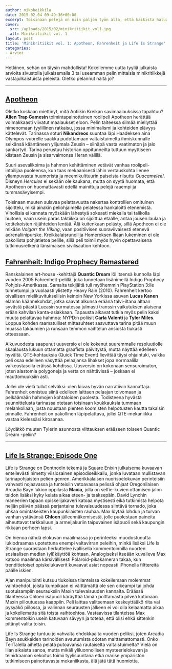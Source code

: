 ```yaml
---
author: nikoheikkila
date: 2015-02-04 09:49:36+00:00
excerpt: Toisinaan pelejä on niin paljon työn alla, että kaikista haluaisi kirjoittaa yhtaikaa.
cover:
  src: /uploads/2015/02/minikritiikit_vol1.jpg
  alt: Minikritiikit vol. 1
layout: post
title: 'Minikritiikit vol. 1: Apotheon, Fahrenheit ja Life Is Strange'
categories:
- Arviot
---
```


Hetkinen, sehän on täysin mahdollista! Kokeilemme uutta tyyliä julkaista arvioita sivustolla julkaisemalla 3 tai useamman pelin mittaisia minikritiikkejä vastajulkaistuista peleistä. Oletko pelannut näitä jo?

***

## [**Apotheon**](http://www.apotheongame.com)

Oletko koskaan miettinyt, mitä Antiikin Kreikan savimaalauksissa tapahtuu? **Alien Trap Gamesin** toimintapainotteinen roolipeli Apotheon herättää voimakkaasti viivatut maalaukset eloon. Pelin taiteessa silmää miellyttää nimenomaan tyylillinen ratkaisu, jossa minimalismi ja kohteiden elävyys kättelevät. Tarinassa soturi **Nikandreos** suuntaa läpi Haadeksen aina Olympos-vuorelle saakka pudottamaan valtaistuimelta ihmiskunnalle selkänsä kääntäneen ylijumala Zeusin – siinäpä vasta vaatimaton ja jalo sankartyö. Tarina perustuu historian oppitunneilta tuttuun myyttiseen kiistaan Zeusin ja sisarvaimonsa Heran välillä.

Suuri asevalikoima ja hahmon kehittäminen vetävät vanhaa roolipeli-intoilijaa puoleensa, kun taas mekaanisesti lähin vertauskohta lienee yliampuvasta huumorista ja meemikulttuurin paiseista riisuttu _Guacamelee!_. Disneyn _Hercules_ ei sekään ole kaukana, mutta on syytä huomata, että Apotheon on huomattavasti edellä mainittuja pelejä raaempi ja tummasävyisempi.

Toisinaan muuten sulavaa pelattavuutta nakertaa kontrollien omituinen sijoittelu, mikä ainakin peliohjaimella pelatessa hankaloitti etenemistä. Vihollisia ei kannata myöskään lähestyä sokeasti miekalla tai talikolla huitoen, vaan usein paras taktiikka on sijoittua etäälle, antaa jousen laulaa ja kotitekoisten räjähteiden lentää. Älä kuitenkaan pelästy, sillä Apotheon ei ole mikään _Volgarr the Viking_, vaan positiivisen suoraviivaisesti etenevä adrenaliinipurske. Kreikkalaisrunoilija Homeroksen Iliaan lukeminen ei ole pakollista pohjatietoa pelille, sillä peli toimii myös hyvin opettavaisena tutkimusretkenä länsimaisen sivilisaation kehtoon.

## [**Fahrenheit: Indigo Prophecy Remastered**](https://www.fahrenheit-game.com)

Ranskalainen art-house -kehittäjä **Quantic Dream** löi itsensä kunnolla läpi vuoden 2005 Fahrenheit-pelillä, joka tunnetaan lisänimellä Indigo Prophecy Pohjois-Amerikassa. Samalta tekijältä tuli myöhemmin PlayStation 3:lle tunnetumpi ja vuolaasti ylistetty Heavy Rain (2010). Fahrenheit kertoo oivallisen mielikuvituksellisin keinoin New Yorkissa asuvan **Lucas Kanen** elämän käännekohdat, jotka saavat alkunsa eräänä talvi-iltana altaan syvästä päästä Lucasin surmatessa julmasti transsin vaikutuksen alaisena erään kahvilan kanta-asiakkaan. Tapausta alkavat tutkia myös pelin kaksi muuta pelattavaa hahmoa: NYPD:n poliisit **Carla Valenti** ja **Tyler Miles**. Loppua kohden raamatulliset mittasuhteet saavuttava tarina pitää muun muassa takaumien ja runsaan temmon vaihtelun ansiosta tiukasti otteessaan.

Alkuvuodesta saapunut uusversio ei ole kokenut suuremmalle resoluutiolle skaalausta lukuun ottamatta graafista päivitystä, mutta näyttää edelleen hyvältä. QTE-kohtauksia (Quick Time Event) lievittää täysi ohjaintuki, vaikka peli osaa edelleen väsyttää pelaajansa lihakset jopa normaalilla vaikeustasolla eräissä kohdissa. Uusversio on kokonaan sensuroimaton, joten alastomia polygoneja ja verta on nähtävissä – joskaan ei mauttomuuksiin asti.

Jollei ole vielä tullut selväksi: olen kiivas hyvän narratiivin kannattaja. Fahrenheit onnistuu siinä edelleen laittaen pelaajan toivomaan ja pelkäämään hahmojen kohtaloiden puolesta. Todisteena hyvästä suunnittelusta tarinassa otetaan toisinaan koukkauksia tummaan melankoliaan, josta noustaan pienten koomisten helpotusten kautta takaisin pinnalle. Fahrenheit on pakollinen läpipelattava, jollei QTE-mekaniikka vastaa kielessäsi kirosanaa.

Löydätkö muuten Tylerin asunnosta viittauksen erääseen toiseen Quantic Dream -peliin?

***

## [**Life Is Strange: Episode One**](http://lifeisstrange.com)

Life is Strange on Dontnodin tekemä ja Square Enixin julkaisema kuvaavan enteilevästi nimetty viisiosainen episodiseikkailu, jonka luvataan mullistavan tarinapohjaisten pelien genren. Amerikkalaisen nuorisoelokuvan perinteisiin vahvasti nojaavassa ja tunteisiin vetoavassa pelissä ohjaat Oregonilaisen Arcadia Bayn lukion oppilasta **Maxia**, jolla on selfie-kuvien ottamisen jalon taidon lisäksi kyky kelata aikaa eteen- ja taaksepäin. David Lynchin maneerien tapaan opiskelijakaveri katoaa mystisesti eikä tutkimista helpota neljän päivän päässä perjantaina tulevaisuudessa siintävä tornado, joka uhkaa omintakeisten kaupunkilaisten rauhaa. Max löytää lohdun ja turvan vanhan ystävänsä **Chloen** jälleennäkemisestä, jolle puolestaan paineita aiheuttavat tarkkailuun ja armeijakuriin taipuvainen isäpuoli sekä kaupungin rikkaan perheen lapsi.

On hienoa nähdä elokuvan maailmassa jo perinteeksi muodostunutta lukiodraamaa upotettuna enempi valtavirran peleihin, minkä lisäksi Life Is Strange suorastaan herkuttelee ivallisella kommentoinnilla nuorten sosiaalisen median (yli)käyttöä kohtaan. Analogiseksi itseään kuvaileva Max katsoo maailmaa kärsivällisesti Polaroid-pikakameran takaa, kun trenditietoiset opiskelukaverit kuvaavat asiat nopeasti iPhonella filttereitä päälle iskien.

Ajan manipulointi kutsuu tiukoissa tilanteissa kokeilemaan molemmat vaihtoehdot, joista kumpikaan ei välttämättä ole sen oikeampi tai johda suotuisampiin seurauksiin Maxin tulevaisuuden kannalta. Eräässä tilanteessa Chloen isäpuoli käräyttää tämän polttamasta pilveä kotonaan Maxin piiloutuessa kaappiin. Peli laittaa valitsemaan keskeyttääkö riita vai pysyäkö piilossa, ja valinnan seurausten jälkeen ei voi olla kelaamatta aikaa ja kokeilematta sitä toista vaihtoehtoa. Vastaavissa tilanteissa Max kommentoikin usein katuvaan sävyyn ja toteaa, että olisi ehkä sittenkin pitänyt valita toisin.

Life Is Strange tuntuu jo vahvalta ehdokkaalta vuoden peliksi, joten Arcadia Bayn asukkaiden tarinoiden avautumista odotan malttamattomasti. Onko TellTalella aihetta pelätä putoavansa rautaiselta valtaistuimelta? Vielä on liian aikaista sanoa, mutta mikäli yliluonnollisen mysteerielokuvan ja teinidraaman sekoitus toimii tyylisuuntana etkä marise ympäristön tutkimiseen painottavasta mekaniikasta, älä jätä tätä huomiotta.
